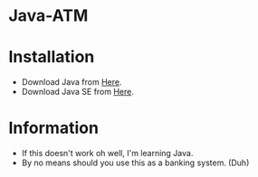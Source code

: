 # Java-ATM

# Installation
- Download Java from [Here](https://www.java.com/en/download/).
- Download Java SE from [Here](https://www.oracle.com/java/technologies/downloads/).

# Information 
- If this doesn't work oh well, I'm learning Java.
- By no means should you use this as a banking system. (Duh)
